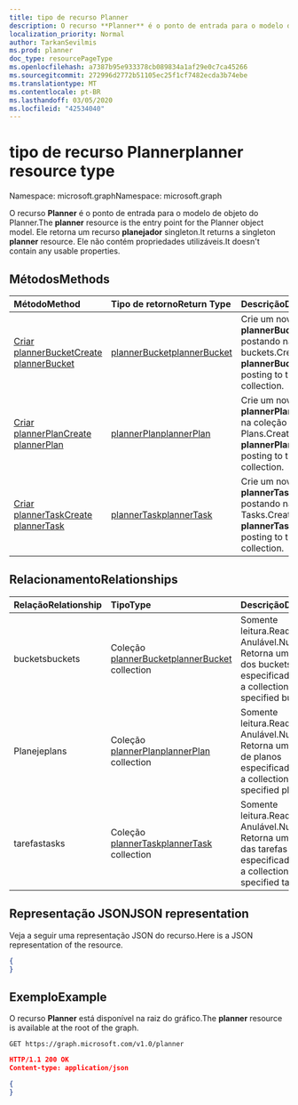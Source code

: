```yaml
---
title: tipo de recurso Planner
description: O recurso **Planner** é o ponto de entrada para o modelo de objeto do Planner. Ele retorna um recurso **planejador** singleton.  Ele não contém propriedades utilizáveis.
localization_priority: Normal
author: TarkanSevilmis
ms.prod: planner
doc_type: resourcePageType
ms.openlocfilehash: a7387b95e933378cb089834a1af29e0c7ca45266
ms.sourcegitcommit: 272996d2772b51105ec25f1cf7482ecda3b74ebe
ms.translationtype: MT
ms.contentlocale: pt-BR
ms.lasthandoff: 03/05/2020
ms.locfileid: "42534040"
---
```

# <a name="planner-resource-type"></a><span data-ttu-id="3b318-105">tipo de recurso Planner</span><span class="sxs-lookup"><span data-stu-id="3b318-105">planner resource type</span></span>

<span data-ttu-id="3b318-106">Namespace: microsoft.graph</span><span class="sxs-lookup"><span data-stu-id="3b318-106">Namespace: microsoft.graph</span></span>

<span data-ttu-id="3b318-107">O recurso **Planner** é o ponto de entrada para o modelo de objeto do Planner.</span><span class="sxs-lookup"><span data-stu-id="3b318-107">The **planner** resource is the entry point for the Planner object model.</span></span> <span data-ttu-id="3b318-108">Ele retorna um recurso **planejador** singleton.</span><span class="sxs-lookup"><span data-stu-id="3b318-108">It returns a singleton **planner** resource.</span></span>  <span data-ttu-id="3b318-109">Ele não contém propriedades utilizáveis.</span><span class="sxs-lookup"><span data-stu-id="3b318-109">It doesn't contain any usable properties.</span></span>


## <a name="methods"></a><span data-ttu-id="3b318-110">Métodos</span><span class="sxs-lookup"><span data-stu-id="3b318-110">Methods</span></span>

| <span data-ttu-id="3b318-111">Método</span><span class="sxs-lookup"><span data-stu-id="3b318-111">Method</span></span>           | <span data-ttu-id="3b318-112">Tipo de retorno</span><span class="sxs-lookup"><span data-stu-id="3b318-112">Return Type</span></span>    |<span data-ttu-id="3b318-113">Descrição</span><span class="sxs-lookup"><span data-stu-id="3b318-113">Description</span></span>|
|:---------------|:--------|:----------|
|[<span data-ttu-id="3b318-114">Criar plannerBucket</span><span class="sxs-lookup"><span data-stu-id="3b318-114">Create plannerBucket</span></span>](../api/planner-post-buckets.md) |[<span data-ttu-id="3b318-115">plannerBucket</span><span class="sxs-lookup"><span data-stu-id="3b318-115">plannerBucket</span></span>](plannerbucket.md)| <span data-ttu-id="3b318-116">Crie um novo **plannerBucket** postando na coleção buckets.</span><span class="sxs-lookup"><span data-stu-id="3b318-116">Create a new **plannerBucket** by posting to the buckets collection.</span></span>|
|[<span data-ttu-id="3b318-117">Criar plannerPlan</span><span class="sxs-lookup"><span data-stu-id="3b318-117">Create plannerPlan</span></span>](../api/planner-post-plans.md) |[<span data-ttu-id="3b318-118">plannerPlan</span><span class="sxs-lookup"><span data-stu-id="3b318-118">plannerPlan</span></span>](plannerplan.md)| <span data-ttu-id="3b318-119">Crie um novo **plannerPlan** postando na coleção Plans.</span><span class="sxs-lookup"><span data-stu-id="3b318-119">Create a new **plannerPlan** by posting to the plans collection.</span></span>|
|[<span data-ttu-id="3b318-120">Criar plannerTask</span><span class="sxs-lookup"><span data-stu-id="3b318-120">Create plannerTask</span></span>](../api/planner-post-tasks.md) |[<span data-ttu-id="3b318-121">plannerTask</span><span class="sxs-lookup"><span data-stu-id="3b318-121">plannerTask</span></span>](plannertask.md)| <span data-ttu-id="3b318-122">Crie um novo **plannerTask** postando na coleção Tasks.</span><span class="sxs-lookup"><span data-stu-id="3b318-122">Create a new **plannerTask** by posting to the tasks collection.</span></span>|

## <a name="relationships"></a><span data-ttu-id="3b318-123">Relacionamento</span><span class="sxs-lookup"><span data-stu-id="3b318-123">Relationships</span></span>
| <span data-ttu-id="3b318-124">Relação</span><span class="sxs-lookup"><span data-stu-id="3b318-124">Relationship</span></span> | <span data-ttu-id="3b318-125">Tipo</span><span class="sxs-lookup"><span data-stu-id="3b318-125">Type</span></span>   |<span data-ttu-id="3b318-126">Descrição</span><span class="sxs-lookup"><span data-stu-id="3b318-126">Description</span></span>|
|:---------------|:--------|:----------|
|<span data-ttu-id="3b318-127">buckets</span><span class="sxs-lookup"><span data-stu-id="3b318-127">buckets</span></span>|<span data-ttu-id="3b318-128">Coleção [plannerBucket](plannerbucket.md)</span><span class="sxs-lookup"><span data-stu-id="3b318-128">[plannerBucket](plannerbucket.md) collection</span></span>| <span data-ttu-id="3b318-129">Somente leitura.</span><span class="sxs-lookup"><span data-stu-id="3b318-129">Read-only.</span></span> <span data-ttu-id="3b318-130">Anulável.</span><span class="sxs-lookup"><span data-stu-id="3b318-130">Nullable.</span></span> <span data-ttu-id="3b318-131">Retorna uma coleção dos buckets especificados</span><span class="sxs-lookup"><span data-stu-id="3b318-131">Returns a collection of the specified buckets</span></span>|
|<span data-ttu-id="3b318-132">Planeje</span><span class="sxs-lookup"><span data-stu-id="3b318-132">plans</span></span>|<span data-ttu-id="3b318-133">Coleção [plannerPlan](plannerplan.md)</span><span class="sxs-lookup"><span data-stu-id="3b318-133">[plannerPlan](plannerplan.md) collection</span></span>| <span data-ttu-id="3b318-134">Somente leitura.</span><span class="sxs-lookup"><span data-stu-id="3b318-134">Read-only.</span></span> <span data-ttu-id="3b318-135">Anulável.</span><span class="sxs-lookup"><span data-stu-id="3b318-135">Nullable.</span></span> <span data-ttu-id="3b318-136">Retorna uma coleção de planos especificados</span><span class="sxs-lookup"><span data-stu-id="3b318-136">Returns a collection of the specified plans</span></span>|
|<span data-ttu-id="3b318-137">tarefas</span><span class="sxs-lookup"><span data-stu-id="3b318-137">tasks</span></span>|<span data-ttu-id="3b318-138">Coleção [plannerTask](plannertask.md)</span><span class="sxs-lookup"><span data-stu-id="3b318-138">[plannerTask](plannertask.md) collection</span></span>| <span data-ttu-id="3b318-139">Somente leitura.</span><span class="sxs-lookup"><span data-stu-id="3b318-139">Read-only.</span></span> <span data-ttu-id="3b318-140">Anulável.</span><span class="sxs-lookup"><span data-stu-id="3b318-140">Nullable.</span></span> <span data-ttu-id="3b318-141">Retorna uma coleção das tarefas especificadas</span><span class="sxs-lookup"><span data-stu-id="3b318-141">Returns a collection of the specified tasks</span></span>|

## <a name="json-representation"></a><span data-ttu-id="3b318-142">Representação JSON</span><span class="sxs-lookup"><span data-stu-id="3b318-142">JSON representation</span></span>
<span data-ttu-id="3b318-143">Veja a seguir uma representação JSON do recurso.</span><span class="sxs-lookup"><span data-stu-id="3b318-143">Here is a JSON representation of the resource.</span></span>

<!-- {
  "blockType": "resource",
  "baseType": "microsoft.graph.entity",
  "@odata.type": "microsoft.graph.planner"
}-->

```json
{
}
```

## <a name="example"></a><span data-ttu-id="3b318-144">Exemplo</span><span class="sxs-lookup"><span data-stu-id="3b318-144">Example</span></span>

<span data-ttu-id="3b318-145">O recurso **Planner** está disponível na raiz do gráfico.</span><span class="sxs-lookup"><span data-stu-id="3b318-145">The **planner** resource is available at the root of the graph.</span></span>

<!--{
  "blockType": "request"
}-->
```http
GET https://graph.microsoft.com/v1.0/planner
```

<!--{
  "blockType": "response",
  "truncated": true,
  "@odata.type": "microsoft.graph.planner"
}-->
```json
HTTP/1.1 200 OK
Content-type: application/json

{
}
```

<!-- uuid: 8fcb5dbc-d5aa-4681-8e31-b001d5168d79
2015-10-25 14:57:30 UTC -->
<!-- {
  "type": "#page.annotation",
  "description": "planner resource",
  "keywords": "",
  "section": "documentation",
  "tocPath": ""
}-->
